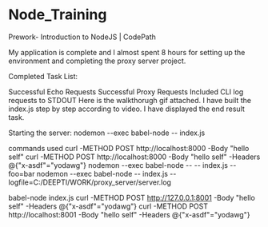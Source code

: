 # Node_Training

Prework- Introduction to NodeJS | CodePath

My application is complete and I almost spent 8 hours for setting up the environment and completing the proxy server project.

Completed Task List:

Successful Echo Requests Successful Proxy Requests Included CLI log requests to STDOUT Here is the walkthorugh gif attached. I have built the index.js step by step according to video. I have displayed the end result task.

Starting the server: nodemon --exec babel-node -- index.js

commands used
 curl -METHOD POST http://localhost:8000  -Body "hello self"
  curl -METHOD POST http://localhost:8000  -Body "hello self" -Headers @{"x-asdf"="yodawg"}
   nodemon --exec babel-node -- -- index.js --foo=bar
      nodemon --exec babel-node -- index.js --logfile=C:/DEEPTI/WORK/proxy_server/server.log

   babel-node index.js
    curl -METHOD POST http://127.0.0.1:8001  -Body "hello self" -Headers @{"x-asdf"="yodawg"}
	curl -METHOD POST http://localhost:8001  -Body "hello self" -Headers @{"x-asdf"="yodawg"}
